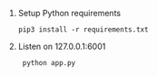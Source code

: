 1. Setup Python requirements
   ```
   pip3 install -r requirements.txt
   ```

2. Listen on 127.0.0.1:6001
   ```
    python app.py
   ```
